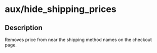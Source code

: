 # aux/hide_shipping_prices

## Description
Removes price from near the shipping method names on the checkout page.

